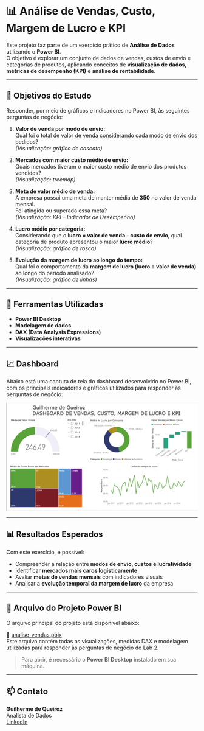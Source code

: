 # 📊 Análise de Vendas, Custo, Margem de Lucro e KPI

Este projeto faz parte de um exercício prático de **Análise de Dados** utilizando o **Power BI**.  
O objetivo é explorar um conjunto de dados de vendas, custos de envio e categorias de produtos, aplicando conceitos de **visualização de dados, métricas de desempenho (KPI)** e **análise de rentabilidade**.

---

## 🧠 Objetivos do Estudo

Responder, por meio de gráficos e indicadores no Power BI, às seguintes perguntas de negócio:

1. **Valor de venda por modo de envio:**  
   Qual foi o total de valor de venda considerando cada modo de envio dos pedidos?  
   *(Visualização: gráfico de cascata)*  

2. **Mercados com maior custo médio de envio:**  
   Quais mercados tiveram o maior custo médio de envio dos produtos vendidos?  
   *(Visualização: treemap)*  

3. **Meta de valor médio de venda:**  
   A empresa possui uma meta de manter média de **350** no valor de venda mensal.  
   Foi atingida ou superada essa meta?  
   *(Visualização: KPI – Indicador de Desempenho)*  

4. **Lucro médio por categoria:**  
   Considerando que o **lucro = valor de venda - custo de envio**, qual categoria de produto apresentou o maior **lucro médio**?  
   *(Visualização: gráfico de rosca)*  

5. **Evolução da margem de lucro ao longo do tempo:**  
   Qual foi o comportamento da **margem de lucro (lucro ÷ valor de venda)** ao longo do período analisado?  
   *(Visualização: gráfico de linhas)*  

---

## 🧩 Ferramentas Utilizadas
- **Power BI Desktop**
- **Modelagem de dados**
- **DAX (Data Analysis Expressions)**
- **Visualizações interativas**

---

## 📈 Dashboard

Abaixo está uma captura de tela do dashboard desenvolvido no Power BI, com os principais indicadores e gráficos utilizados para responder às perguntas de negócio:

![Dashboard de Vendas](Imagens/dashboard-vendas.png)

---

## 📊 Resultados Esperados

Com este exercício, é possível:

- Compreender a relação entre **modos de envio, custos e lucratividade**  
- Identificar **mercados mais caros logisticamente**  
- Avaliar **metas de vendas mensais** com indicadores visuais  
- Analisar a **evolução temporal da margem de lucro** da empresa

---

## 📂 Arquivo do Projeto Power BI

O arquivo principal do projeto está disponível abaixo:

🔗 [analise-vendas.pbix](analise-vendas.pbix)  
Este arquivo contém todas as visualizações, medidas DAX e modelagem utilizadas para responder às perguntas de negócio do Lab 2.

> Para abrir, é necessário o **Power BI Desktop** instalado em sua máquina.

---

## 📫 Contato

**Guilherme de Queiroz**  
Analista de Dados  
[LinkedIn](https://www.linkedin.com/in/guilherme-de-queiroz-5033981b9/)
